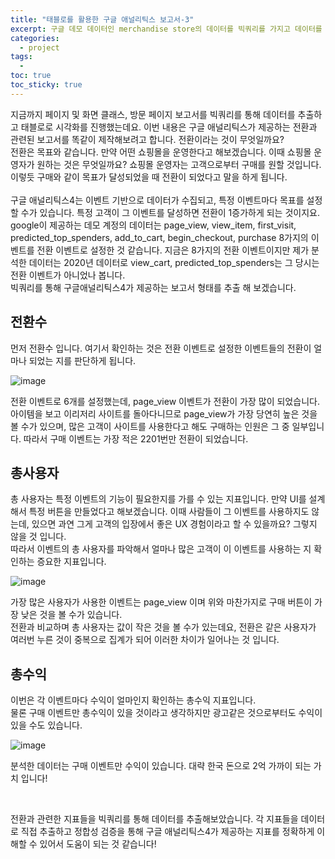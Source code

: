 ```yaml
---
title: "태블로를 활용한 구글 애널리틱스 보고서-3"
excerpt: 구글 데모 데이터인 merchandise store의 데이터를 빅쿼리를 가지고 데이터를 추출하고 태블로를 활용 해 구글 애널리틱스 보고서를 만드는 프로젝트
categories:
  - project
tags:
  - 
toc: true
toc_sticky: true
---
```


지금까지 페이지 및 화면 클래스, 방문 페이지 보고서를 빅쿼리를 통해 데이터를 추출하고 태블로로 시각화를 진행했는데요. 이번 내용은 구글 애널리틱스가 제공하는 전환과 관련된 보고서를 똑같이 제작해보려고 합니다. 전환이라는 것이 무엇일까요?   
전환은 목표와 같습니다. 만약 어떤 쇼핑몰을 운영한다고 해보겠습니다. 이때 쇼핑몰 운영자가 원하는 것은 무엇일까요? 쇼핑몰 운영자는 고객으로부터 구매를 원할 것입니다. 이렇듯 구매와 같이 목표가 달성되었을 때 전환이 되었다고 말을 하게 됩니다.   
<br>
구글 애널리틱스4는 이벤트 기반으로 데이터가 수집되고, 특정 이벤트마다 목표를 설정할 수가 있습니다. 특정 고객이 그 이벤트를 달성하면 전환이 1증가하게 되는 것이지요.
<br>
google이 제공하는 데모 계정의 데이터는 page_view, view_item, first_visit, predicted_top_spenders, add_to_cart, begin_checkout, purchase 8가지의 이벤트를 전환 이벤트로 설정한 것 같습니다. 지금은 8가지의 전환 이벤트이지만 제가 분석한 데이터는 2020년 데이터로 view_cart, predicted_top_spenders는 그 당시는 전환 이벤트가 아니었나 봅니다.   
빅쿼리를 통해 구글애널리틱스4가 제공하는 보고서 형태를 추출 해 보겠습니다.   

## 전환수

먼저 전환수 입니다. 여기서 확인하는 것은 전환 이벤트로 설정한 이벤트들의 전환이 얼마나 되었는 지를 판단하게 됩니다.   

![image](https://github.com/wbin0718/google_analytics_dashboard/assets/104637982/4544d3df-a648-4f9e-b4aa-b5d859af73d9)

전환 이벤트로 6개를 설정했는데, page_view 이벤트가 전환이 가장 많이 되었습니다. 아이템을 보고 이리저리 사이트를 돌아다니므로 page_view가 가장 당연히 높은 것을 볼 수가 있으며, 많은 고객이 사이트를 사용한다고 해도 구매하는 인원은 그 중 일부입니다. 따라서 구매 이벤트는 가장 적은 2201번만 전환이 되었습니다.

## 총사용자

총 사용자는 특정 이벤트의 기능이 필요한지를 가를 수 있는 지표입니다. 만약 UI를 설계해서 특정 버튼을 만들었다고 해보겠습니다. 이때 사람들이 그 이벤트를 사용하지도 않는데, 있으면 과연 그게 고객의 입장에서 좋은 UX 경험이라고 할 수 있을까요? 그렇지 않을 것 입니다.   
따라서 이벤트의 총 사용자를 파악해서 얼마나 많은 고객이 이 이벤트를 사용하는 지 확인하는 증요한 지표입니다.   

![image](https://github.com/wbin0718/google_analytics_dashboard/assets/104637982/c4b66ccf-34d0-4851-9e7c-32c086e67a29)

가장 많은 사용자가 사용한 이벤트는 page_view 이며 위와 마찬가지로 구매 버튼이 가장 낮은 것을 볼 수가 있습니다.   
전환과 비교하며 총 사용자는 값이 작은 것을 볼 수가 있는데요, 전환은 같은 사용자가 여러번 누른 것이 중복으로 집계가 되어 이러한 차이가 일어나는 것 입니다.

## 총수익

이번은 각 이벤트마다 수익이 얼마인지 확인하는 총수익 지표입니다.   
물론 구매 이벤트만 총수익이 있을 것이라고 생각하지만 광고같은 것으로부터도 수익이 있을 수도 있습니다.   

![image](https://github.com/wbin0718/google_analytics_dashboard/assets/104637982/eacca423-877f-4a6d-b0fa-1b263f520612)

분석한 데이터는 구매 이벤트만 수익이 있습니다. 대략 한국 돈으로 2억 가까이 되는 가치 입니다!   

<br>

전환과 관련한 지표들을 빅쿼리를 통해 데이터를 추출해보았습니다. 각 지표들을 데이터로 직접 추출하고 정합성 검증을 통해 구글 애널리틱스4가 제공하는 지표를 정확하게 이해할 수 있어서 도움이 되는 것 같습니다!

